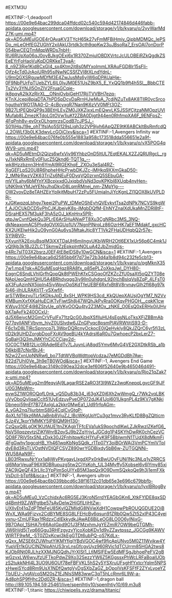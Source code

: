 #EXTM3U


#EXTINF:-1,deadpool1
https://00e9e64bac299dca04ffdcd02c540c594d42174846d446fabb-apidata.googleusercontent.com/download/storage/v1/b/kyaru/o/2yvWarMdZ7K-umi.mp4?qk=AD5uMEuIGOE4rOAvaKV3TYcH65k27vFmMFBiHmiv_QjpbMDMQc_IePSDo_mLeOHfEGZUGhY2xilAkU3rtdk3cth9qpKw23uJBsoRa7_ErsOAI7onDorP054bwCEQTmMqpWRDs7nbH-RU6RUpXq06qJ0oyBJkgOExj6x1R370ZmjuIOBDXVrtcJcULOBEiRZkQgdkZSEeEYrFoHaoVuKqDORKkeT3yaA-8_n9Z3Rje1Kid8CxGI4_sx4Ktm2jt8s0MYxoImmLXRAuFGD8lr15sFli-Ojfz4cTd0JrAoiURh95sINwNCSSfZVI8tXLndYdnL-U9mQGXSRguwMDfM3E4ZwJusMs6yjW6qDPAUaHje-0F9NbPUrFpTUebZYL6IL0lvJM0E51UsZ9bX5_E_YxQQ1b9ft4h5Sl__BbbCTETs2Vv3YNJI5OnZIV2FruaGCqie-ik8pqyA2lkXzRirXL__ONniOvbiGeH17RjjTVVBH7ezq-KTnXJcepj8pjaDTA7hPDSpDcyDaRrnHJwMuA_7cdiNZuTx8AK8TllR0vcSrcohguthpY9lO17AA0-D-4cBcyxgR7Nan9K6zVV0MFt3OZ-9B27LtPEQbjQP9s3BEtHLEyZM0JXKZjxxLmEQwvLKSJSSjfCjtzaNMOpzUVlMufab8LZmezKTdoLGtOVw1iuKf2ZBA0Djgt944en0RhfmpXA6F_9ENFpsZ-4FqPnh8v-ev0rxOLhgmrzsCodB7cJPSJ_-S01IjHqJ19e_ohT1fslAo5Sl129sLiqh3z2VP9jyh6ApQZE9tK6ABCkltBsRmfcdQJ_2OWLf3b0LK3dwvLcGOiCIxy&isca=1
#EXTINF:-1,Avengers Infinity war
https://00e9e64bac076fe0b555e1883a958c173518dda556651e2a9f-apidata.googleusercontent.com/download/storage/v1/b/kyaru/o/vX5POG4qWV9-umi.mp4?qk=AD5uMEtmDj2Qjzs6wfxViv96YhbzOnD5ltUL7EqtEKALX2ZJQRURgcL_rgyJ1xkNRxRmEv0FlucZ5Qknd6-TQT1q_--wk8Hzzbznn3Hn6YmAl9RGEKhqE_ZXOu3eSal4RZ-XgGEFLpS20U8R6hpheHHcPrwbDKJZc-iMHkq9XXmGkaD50-2_tMNrRwzVZK63TrjZs6NEuF0DvqVQ0zrxnQ5SEbuGA-mVYlLahy6bMYnYXBcpjxxdOJxjqbdVsNd3qyKPKbI8XUqb4nyHen-UNK9nkYMJeYENvJhqDkvD8LqmRMnej_nm-ZMpYlg---OW2vovDz8eTAHZEjrYpIkjtMbuH72zPu5FUmjaInJiYcKgnLZI1QOX8kUVPLDRj-xJGKwqzqLbhgy7keei2PuPW_tDMeOShEyhQVEvkvtTsa2dNPk7NCVS9kgWf_AJOCUkDCD5vPhCJKJbejyK8s-iMgbDQfM-EhNYZnalXdUkaMnZDRl8tF-DSraHEX57M3ukF3hA5zOJ_kKnHnx5PR-gtpJwCvnfQekQu3PLrE6ArSHuANwPT8Xu3CgNRbc3MS_3NQ-dkNeaxomAC5PlydgOVlXGUq1UV7NgnPlNrqLz86OzrHK7aEF1Mdakf_gxcHCKX2UKElwHik2uO9ynG0Au6vs3MtakJtjc8YT1Vk2FHaUDHqbQ2r57e-SY9jBV0-5XyunYA2EojuBsqlM3jXXTDaUH6miIngvUKbjWRH2Otl6EX1xUr56p6C4mk1JvQI9jb3k1BJ2ZLCTSkmwZzEpkplntNOLuA42JbZmjdGs-e4Rc7sIT03X2bsrzJ0EF4tE8elDS8y10wGCN&isca=1
#EXTINF:-1,Avengers
https://00e9e64baca6d2585bb6f7d73e72b3d4a1b8d94c232fe5cb13-apidata.googleusercontent.com/download/storage/v1/b/kyaru/o/pgMknX357w1.mp4?qk=AD5uMEsqHqz8RA8fx_p85ePLZoXkqJwl_DYH80-EqgnC6SndLVhIGrfhQopQk8tPWEhKfxCSGqoOfZKZcZfU0saXt5oQZYT08eNApUeoQmHQHU5A4BRhdyqgg3iy9lIn0uhdgnL92lnchBsIqVs8ZqP_4LFsT0aX3FuAzinNX5jjpIn45iyWpyiOqSKdTfeUEBF6RxfxBt8V8rvnayGIh2fl68g97k5i46-ilhULRAKtj1T-vSXwfif-arSTWBezvuTLr5KDksJpD_8xSH_WPK9HS3cd_KkQUepXAUsjOgYM7_N2VvKMBumXxfXKaHuECiKTvFiwtSh8j47WQhJkPvRra0OKqvPHGOH__cqkK1cwKWuy31OF4j98ZStvUe_qlVKyOOQu4ty2Z3MOx_zNKE_O0EsQ0xERHx0iUHybX7aAyFk240OCxU-dJ5X6eiycM2GmCrVFuIFx71tzQcG0JbqXSfIIuHU4sEgsNLoTksXFjZBBmAbQ77qyllANFVbym_hjvZ0USIvdw6JZnGPyqc8psmPIAVRWtjtjS93-D-F6c1xD8LTlRcSpnncp7L3WprDQRcnyOckocE0jQeHvkIy8QkJZQrC6yr5fj3zLtlD2k9UHDZorgbDooFXrAV9qeBU4kYAdrsl6aR0u7GwhoecP2bxLerZ7-SgBaH3Q3mJMKYhCjCCCjay2d-tOC0CTMB12Lic0RAde6EdTv7LJuynLjA8qd5Ymv6MvG4VE2GXDtkRSb_a1bD6kblB7cNxfBrJ4-N2w2ZxnUpNNRw6_bo7TdtWVBqWdttopVcdzaJ7eMGDdBh7Aw-822d7UhI0Ve_3h9eTB0WOd&isca=1
#EXTINF:-1, Avengers End Game
https://00e9e64bac3149c090ea32dce3ef606f52640e9b465046d491-apidata.googleusercontent.com/download/storage/v1/b/kyaru/o/Rjo21qZak7x-umi.mp4?qk=AD5uMEug2m9feqyiAj9LagarRSE2aRO3f3l9WZz3wqKnepqLgvcGF9jJFU0G3MpWm-evwSZ1WOROQqfL0nk_yQ5Du83b34_j63gXZ0i6Xh2wWmgQ_r7Wk2vqLBKuVyOboQyljqaiCcIt51UyEdzuyPyeOP072dJK41Jol601UkgnPL4z9KV7gKNkiDbneoi59nEf7B7ZAxIgLa2kkr0MwEa1_Ud91rfoAGm-A_yGA2nq7ljurbtmS8IG4CqlCvGtgP-4pXLfdT6kz6MAJaBnb8VjuZJ_IBcWKgUpYCu3gz1mvv3RyKLfD8BgZQlticmSJz4V_1korYMMKY5lP8IQM9H130-CzQsxQ8LgOK1KUfAUE1tnZKAglrTFfcEVa1ukS9pochdIKwLZJkRwzIZKefG6_NsV5IIqqzevtzjZiKfWnrB2qySJ9b2ZqYrjvLJGCdg1P4SKYhDwRK0chCezVCQD8F7RiV5txSNLzDxk30J2FnhjtpwKcH1YuFvK9F5BblwmN1TUdX8dMkmFi4FgGwhy1pgcqHB_Yh461wpKbNgSQdk_r1Tp07Y3oiBOrWAj3VmPCYmlVTpIdvE8d3RsTLVOstNVDIQFCSVZ890wrYGDBixdy5bB6w-ZUTGQNNi-WU58AaN9F-LB03fRwxuNrYxx1a8jWvPKvgavLIxgdXPx0rkBwUOyFUNi1Nc3NLq1yZRRCSqI6MqrVeuaF96X9DBRupuzg5tw2CjYsKoh_fJL34Myffy5Xobsel6v6lYmy85xiZAC9jQeQF43rLlIc3YpPimSoUIYxB5M3aqQx9O9DvmSQxkoQe9h3j1emFXkVsDcll-bTpf8&isca=1
#EXTINF:-1, Avengers ultron
https://00e9e64bac6b039bbcd6c38f16112c01db65e3e696c679bbfb-apidata.googleusercontent.com/download/storage/v1/b/kyaru/o/lyxlBRogByg.mp4?qk=AD5uMEu0_VzCchidxAc6RG5EJ3KroN5rrdYEAGbGKn6_XtkFYlDE8qxSDd4BmH9ZJWPgtbe57sAvDelw2HiGflLtjHtZw-UXIlvEt41qZdPTtfeFeU85KvlQZMIjdG8NVjeXdH1CowpwPbROUQGDUE2OjBWvX_WAa9Fjzyx2CdBYME8SG8LFEHcBv6qsun91ZRb0Qw5Zt52xIP43C4yeivxnu-tZmUFRax1fRdzxCdIEkkydkJAwAE6BiLeOG8LO0O6yINjxG-9B7OApl_1SiHA7lr66AoIGpd9O1J3FMzxhmJgYEZmiR7OW9beGTGMh-JW6hVd5jTvq66Ggu3RHFzgyzvYjcoXobKDv1d9vZZavtpssz_JGCGg9KAWVWIRTF9wM_-ST0ZDxKcwi3kEgGTDt6ubPQ-oS7KdLx-gQxx_MZSE6tZUWhutYIKMYfigIYBdVGOC4wf9fjcApUNyo5M0Z11Wvikw4YYupVEt1kGUCINZNjpAhUS3rxLnsGfcgyUyz960RVic1dTCUrrm85HGA2tws8KJObRNt0RJLhzXXMJNGQdhJYrXlSt1_LtlMSIFEw5EdMFSgJbhoePeFV2gBwGzvxLW6wvJfzUFTkoPdwZ9Xo32SezzYW6Z5KGgssxPhWcLRFaBoalUObzS2tukkNHl4L3UO9U6OUf78eFBFVKL5hS2y5YSXruUFsgHfYxtcrYqlm5NPSxHweiSYcd8Rm9UsX1NDfQwtgVyDgSXbZaGZ_bOpoIVsKFSFfF2ZYxLyoeYZTbUEU-JytAVcqSM20sZ1EJNlsSM83wwC3qT5hLcRmr6L9W-a-Ad8phSP9fHhc2Dd0ZR-&isca=1
#EXTINF:-1,dragon ball
http://89.105.194.59:25461/live/spenlhtiy10/spenlhtiy10/69.m3u8
#EXTINF:-1,titanic
https://chiwipelis.xyz/drama/titanic/
